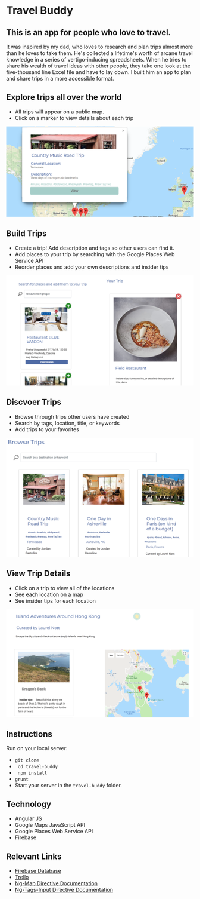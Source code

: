 # Travel Buddy

## This is an app for people who love to travel. 
It was inspired by my dad, who loves to research and plan trips almost more than he loves to take them. He's collected a lifetime's worth of arcane travel knowledge in a series of vertigo-inducing spreadsheets. When he tries to share his wealth of travel ideas with other people, they take one look at the five-thousand line Excel file and have to lay down. I built him an app to plan and share trips in a more accessible format.

## Explore trips all over the world
- All trips will appear on a public map. 
- Click on a marker to view details about each trip

!["browse trips"](travel-buddy/images/screenshots/map.png)
## Build Trips
- Create a trip! Add description and tags so other users can find it.
- Add places to your trip by searching with the Google Places Web Service API
- Reorder places and add your own descriptions and insider tips

!["build trip"](travel-buddy/images/screenshots/build-trip.png)

## Discvoer Trips
- Browse through trips other users have created
- Search by tags, location, title, or keywords
- Add trips to your favorites

!["browse trips"](travel-buddy/images/screenshots/browse-trips.png)

## View Trip Details
- Click on a trip to view all of the locations
- See each location on a map
- See insider tips for each location

!["browse trips"](travel-buddy/images/screenshots/trip-details.png)

## Instructions

Run on your local server:
- `` git clone ``
- `` cd travel-buddy``
- `` npm install``
- `` grunt ``
- Start your server in the `travel-buddy` folder.

## Technology
- Angular JS
- Google Maps JavaScript API
- Google Places Web Service API
- Firebase 

## Relevant Links
- [Firebase Database](https://console.firebase.google.com/project/nss-capstone-75d59/database)
- [Trello](https://trello.com/b/Tzkh8R6N/capstone)
- [Ng-Map Directive Documentation](https://ngmap.github.io/)
- [Ng-Tags-Input Directive Documentation](http://mbenford.github.io/ngTagsInput/)

